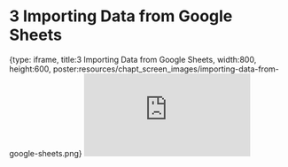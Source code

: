 # 3 Importing Data from Google Sheets
 
{type: iframe, title:3 Importing Data from Google Sheets, width:800, height:600, poster:resources/chapt_screen_images/importing-data-from-google-sheets.png}
![](https://datatrail-jhu.github.io/08_data/no_toc/importing-data-from-google-sheets.html)
 

 
